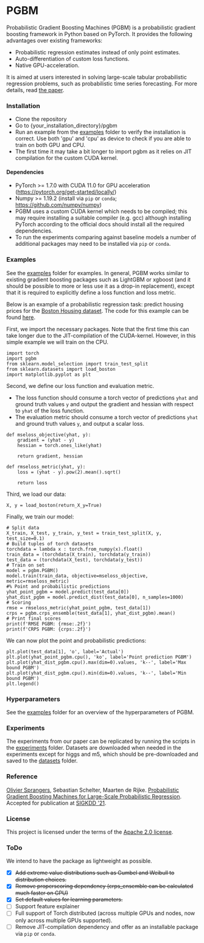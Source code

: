 # PGBM #

Probabilistic Gradient Boosting Machines (PGBM) is a probabilistic gradient boosting framework in Python based on PyTorch. It provides the following advantages over existing frameworks:
* Probabilistic regression estimates instead of only point estimates.
* Auto-differentiation of custom loss functions.
* Native GPU-acceleration.

It is aimed at users interested in solving large-scale tabular probabilistic regression problems, such as probabilistic time series forecasting. For more details, read [the paper](arxiv-link).

### Installation ###
* Clone the repository
* Go to {your_installation_directory}/pgbm
* Run an example from the [examples](https://github.com/elephaint/pgbm/tree/main/examples) folder to verify the installation is correct. Use both 'gpu' and 'cpu' as device to check if you are able to train on both GPU and CPU.
* The first time it may take a bit longer to import pgbm as it relies on JIT compilation for the custom CUDA kernel. 

#### Dependencies ####

* PyTorch >= 1.7.0 with CUDA 11.0 for GPU acceleration (https://pytorch.org/get-started/locally/)
* Numpy >= 1.19.2 (install via `pip` or `conda`; https://github.com/numpy/numpy)
* PGBM uses a custom CUDA kernel which needs to be compiled; this may require installing a suitable compiler (e.g. gcc) although installing PyTorch according to the official docs should install all the required dependencies.
* To run the experiments comparing against baseline models a number of additional packages may need to be installed via `pip` or  `conda`.

### Examples ###
See the [examples](https://github.com/elephaint/pgbm/tree/main/examples) folder for examples. In general, PGBM works similar to existing gradient boosting packages such as LightGBM or xgboost (and it should be possible to more or less use it as a drop-in replacement), except that it is required to explicitly define a loss function and loss metric.

Below is an example of a probabilistic regression task: predict housing prices for the [Boston Housing dataset](https://archive.ics.uci.edu/ml/machine-learning-databases/housing/). The code for this example can be found [here](https://github.com/elephaint/pgbm/blob/main/examples/example1_bostonhousing.py).

First, we import the necessary packages. Note that the first time this can take longer due to the JIT-compilation of the CUDA-kernel. However, in this simple example we will train on the CPU.
```
import torch
import pgbm
from sklearn.model_selection import train_test_split
from sklearn.datasets import load_boston
import matplotlib.pyplot as plt
```
Second, we define our loss function and evaluation metric. 
* The loss function should consume a torch vector of predictions `yhat` and ground truth values `y` and output the gradient and hessian with respect to `yhat` of the loss function.
* The evaluation metric should consume a torch vector of predictions `yhat` and ground truth values `y`, and output a scalar loss.
```
def mseloss_objective(yhat, y):
    gradient = (yhat - y)
    hessian = torch.ones_like(yhat)

    return gradient, hessian

def rmseloss_metric(yhat, y):
    loss = (yhat - y).pow(2).mean().sqrt()

    return loss
```
Third, we load our data:
```
X, y = load_boston(return_X_y=True)
``` 
Finally, we train our model:
```
# Split data
X_train, X_test, y_train, y_test = train_test_split(X, y, test_size=0.1)
# Build tuples of torch datasets
torchdata = lambda x : torch.from_numpy(x).float()
train_data = (torchdata(X_train), torchdata(y_train))
test_data = (torchdata(X_test), torchdata(y_test))
# Train on set   
model = pgbm.PGBM()
model.train(train_data, objective=mseloss_objective, metric=rmseloss_metric)
#% Point and probabilistic predictions
yhat_point_pgbm = model.predict(test_data[0])
yhat_dist_pgbm = model.predict_dist(test_data[0], n_samples=1000)
# Scoring
rmse = rmseloss_metric(yhat_point_pgbm, test_data[1])
crps = pgbm.crps_ensemble(test_data[1], yhat_dist_pgbm).mean()    
# Print final scores
print(f'RMSE PGBM: {rmse:.2f}')
print(f'CRPS PGBM: {crps:.2f}')
```
We can now plot the point and probabilistic predictions:
```
plt.plot(test_data[1], 'o', label='Actual')
plt.plot(yhat_point_pgbm.cpu(), 'ko', label='Point prediction PGBM')
plt.plot(yhat_dist_pgbm.cpu().max(dim=0).values, 'k--', label='Max bound PGBM')
plt.plot(yhat_dist_pgbm.cpu().min(dim=0).values, 'k--', label='Min bound PGBM')
plt.legend()
```

### Hyperparameters ###
See the [examples](https://github.com/elephaint/pgbm/tree/main/examples) folder for an overview of the hyperparameters of PGBM.

### Experiments ###
The experiments from our paper can be replicated by running the scripts in the [experiments](https://github.com/elephaint/pgbm/tree/main/experiments) folder. Datasets are downloaded when needed in the experiments except for higgs and m5, which should be pre-downloaded and saved to the [datasets](https://github.com/elephaint/pgbm/tree/main/datasets) folder.

### Reference ###
[Olivier Sprangers](mailto:o.r.sprangers@uva.nl), Sebastian Schelter, Maarten de Rijke. [Probabilistic Gradient Boosting Machines for Large-Scale Probabilistic Regression](https://linktopaper). Accepted for publication at [SIGKDD '21](https://www.kdd.org/kdd2021/).

### License ###
This project is licensed under the terms of the [Apache 2.0 license](https://github.com/elephaint/pgbm/blob/main/LICENSE).

### ToDo ###
We intend to have the package as lightweight as possible.

- [x] ~~Add extreme value distributions such as Gumbel and Weibull to distribution choices.~~
- [x] ~~Remove properscoring dependency (crps_ensemble can be calculated much faster on GPU)~~
- [x] ~~Set default values for learning parameters.~~
- [ ] Support feature explainer
- [ ] Full support of Torch distributed (across multiple GPUs and nodes, now only across multiple GPUs supported).
- [ ] Remove JIT-compilation dependency and offer as an installable package via `pip` or `conda`.